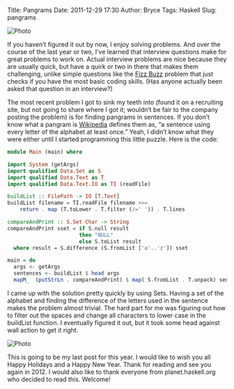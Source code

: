 Title: Pangrams
Date: 2011-12-29 17:30
Author: Bryce
Tags: Haskell
Slug: pangrams

![Photo]({attach}/images/96825282_b2548336c0.jpg)

If you haven’t figured it out by now, I enjoy solving problems. And over
the course of the last year or two, I’ve learned that interview
questions make for great problems to work on. Actual interview problems
are nice because they are usually quick, but have a quirk or two in
there that makes them challenging, unlike simple questions like the
[Fizz
Buzz](http://imranontech.com/2007/01/24/using-fizzbuzz-to-find-developers-who-grok-coding/)
problem that just checks if you have the most basic coding skills. (Has
anyone actually been asked that question in an interview?)

The most recent problem I got to sink my teeth into (found it on a
recruiting site, but not going to share where I got it; wouldn’t be fair
to the company posting the problem) is for finding pangrams in
sentences. If you don’t know what a pangram is
[Wikipedia](http://en.wikipedia.org/wiki/Pangram) defines them as, “a
sentence using every letter of the alphabet at least once.” Yeah, I
didn’t know what they were either until I started programming this
little puzzle. Here is the code:  

```haskell
module Main (main) where

import System (getArgs)
import qualified Data.Set as S
import qualified Data.Text as T
import qualified Data.Text.IO as TI (readFile)

buildList :: FilePath -> IO [T.Text]
buildList filename = TI.readFile filename >>=
    return . map (T.toLower . T.filter (/=' ')) . T.lines 

compareAndPrint :: S.Set Char -> String
compareAndPrint sset = if S.null result
                       then "NULL"
                       else S.toList result
  where result = S.difference (S.fromList ['a'..'z']) sset

main = do
  args <- getArgs
  sentences <- buildList $ head args
  mapM_  (putStrLn . compareAndPrint) $ map( S.fromList . T.unpack) sentences
```

I came up with the solution pretty quickly by using Sets. Having a set
of the alphabet and finding the difference of the letters used in the
sentence makes the problem almost trivial. The hard part for me was
figuring out how to filter out the spaces and change all characters to
lower case in the buildList function. I eventually figured it out, but
it took some head against wall action to get it right.

![Photo]({attach}/images/5271625268_2ae0f4b880.jpg)

This is going to be my last post for this year. I would like to wish you
all Happy Holidays and a Happy New Year. Thank for reading and see you
again in 2012. I would also like to thank everyone from
planet.haskell.org who decided to read this. Welcome!
